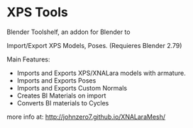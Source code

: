 XPS Tools
=========
Blender Toolshelf, an addon for Blender to

Import/Export XPS Models, Poses.
(Requieres Blender 2.79)

Main Features:
- Imports and Exports XPS/XNALara models with armature.
- Imports and Exports Poses
- Imports and Exports Custom Normals
- Creates BI Materials on import
- Converts BI materials to Cycles

more info at:
http://johnzero7.github.io/XNALaraMesh/

